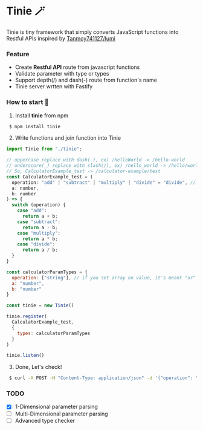 # Tinie 🪄
Tinie is tiny framework that simply converts JavaScript functions into Restful APIs inspired by [Tanmoy741127/lumi](https://github.com/Tanmoy741127/lumi)

### Feature
- Create __Restful API__ route from javascript functions
- Validate parameter with type or types
- Support depth(/) and dash(-) route from function's name
- Tinie server wrtten with Fastify

### How to start 🚀
1. Install __tinie__ from npm
```bash
 $ npm install tinie
```

2. Write functions and join function into Tinie
```javascript
import Tinie from "./tinie";

// uppercase replace with dash(-), ex) /helloWorld -> /hello-world
// underscore(_) replace with slash(/), ex) /hello_world -> /hello/world
// So, CalculatorExample_test -> /calculator-example/test
const CalculatorExample_test = (
  operation: "add" | "subtract" | "multiply" | "divide" = "divide", // if you set default value on parameter, it's optional
  a: number,
  b: number
) => {
  switch (operation) {
    case "add":
      return a + b;
    case "subtract":
      return a - b;
    case "multiply":
      return a * b;
    case "divide":
      return a / b;
  }
}

const calculatorParamTypes = {
  operation: ["string"], // if you set array on value, it's meant "or"
  a: "number",
  b: "number"
}

const tinie = new Tinie()

tinie.register(
  CalculatorExample_test,
  {
    types: calculatorParamTypes
  }
)

tinie.listen()
```

3. Done, Let's check!
```bash
 $ curl -X POST -H "Content-Type: application/json" -d '{"operation": "add", "a": 4, "b": 2}' http://127.0.0.1:3000/calculator
```

### TODO
- [x] 1-Dimensional parameter parsing
- [ ] Multi-Dimensional parameter parsing
- [ ] Advanced type checker
